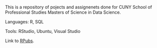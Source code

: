 This is a repository of pojects and assignenets done for CUNY School of Professional Studies Masters of Science in Data Science.

Languages: R, SQL

Tools: RStudio, Ubuntu, Visual Studio

Link to [RPubs](https://rpubs.com/ShanaFarber).